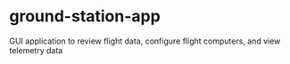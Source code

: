 # ground-station-app
GUI application to review flight data, configure flight computers, and view telemetry data
